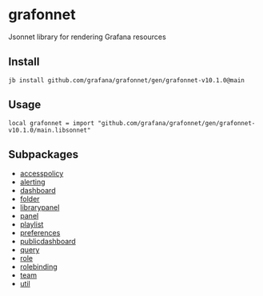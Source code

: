 # grafonnet

Jsonnet library for rendering Grafana resources
## Install

```
jb install github.com/grafana/grafonnet/gen/grafonnet-v10.1.0@main
```

## Usage

```jsonnet
local grafonnet = import "github.com/grafana/grafonnet/gen/grafonnet-v10.1.0/main.libsonnet"
```


## Subpackages

* [accesspolicy](accesspolicy/index.md)
* [alerting](alerting/index.md)
* [dashboard](dashboard/index.md)
* [folder](folder.md)
* [librarypanel](librarypanel.md)
* [panel](panel/index.md)
* [playlist](playlist/index.md)
* [preferences](preferences.md)
* [publicdashboard](publicdashboard.md)
* [query](query/index.md)
* [role](role.md)
* [rolebinding](rolebinding.md)
* [team](team.md)
* [util](util.md)
